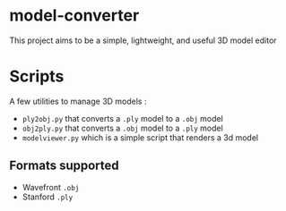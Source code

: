 # model-converter

This project aims to be a simple, lightweight, and useful 3D model editor

# Scripts

A few utilities to manage 3D models :
  - `ply2obj.py` that converts a `.ply` model to a `.obj` model
  - `obj2ply.py` that converts a `.obj` model to a `.ply` model
  - `modelviewer.py` which is a simple script that renders a 3d model

## Formats supported
  - Wavefront `.obj`
  - Stanford `.ply`

